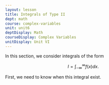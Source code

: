 ```yaml
---
layout: lesson
title: Integrals of Type II
dept: math
course: complex-variables
unit: unit6
deptDisplay: Math
courseDisplay: Complex Variables
unitDisplay: Unit VI
---
```


In this section, we consider integrals of the form 

$$I = \int_{-\infty}^\infty f(x) dx.$$

First, we need to know when this integral exist.

<div class="definition">


</div>
